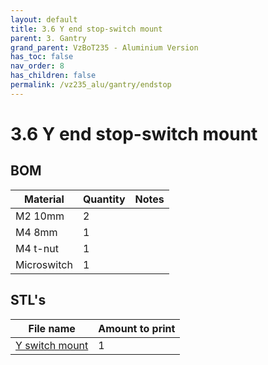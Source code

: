 ```yaml
---
layout: default
title: 3.6 Y end stop-switch mount
parent: 3. Gantry
grand_parent: VzBoT235 - Aluminium Version
has_toc: false
nav_order: 8
has_children: false
permalink: /vz235_alu/gantry/endstop
---
```


# 3.6 Y end stop-switch mount

## BOM

| Material    | Quantity | Notes |
| ----------- | -------- | ----- |
| M2 10mm     | 2        |       |
| M4 8mm      | 1        |       |
| M4 t-nut    | 1        |       |
| Microswitch | 1        |       |

## STL's

| File name          | Amount to print |
| ------------------ | --------------- |
| [Y switch mount][] | 1               |

[Y switch mount]: https://github.com/VzBoT3D/VzBoT-Vz235/blob/main/Assemblies%20%26%20STL/Frame/Frame%20brace.stl
